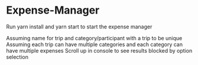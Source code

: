 # Expense-Manager

Run yarn install and yarn start to start the expense manager

Assuming name for trip and category/participant with a trip to be unique
Assuming each trip can have multiple categories and each category can have multiple expenses
Scroll up in console to see results blocked by option selection

